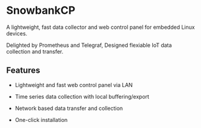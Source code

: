 # SnowbankCP

A lightweight, fast data collector and web control panel for embedded Linux devices.

Delighted by Prometheus and Telegraf, Designed flexiable IoT data collection and transfer.

## Features

- Lightweight and fast web control panel via LAN

- Time series data collection with local buffering/export

- Network based data transfer and collection

- One-click installation
<!-- 
- Cloud native hardware interoperability:

  Provide hardware api mapping for OCI compatible containers

- Private network tunnel support (OpenVPN/WireGuard/OpenConnectVPN)
 -->

#
